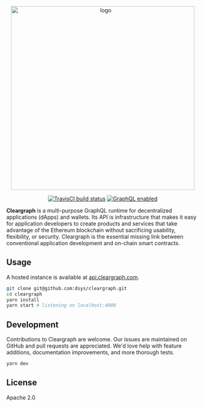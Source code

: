 <p align="center"><img src="https://raw.githubusercontent.com/dsys/cleargraph/master/resources/logo.png" alt="logo" width="480" /></p>

<p align="center"><a href="https://travis-ci.org/dsys/cleargraph"><img src="https://travis-ci.org/dsys/cleargraph.svg?branch=master" alt="TravisCI build status" /></a> <a href="http://kubernetes.io"><img src="https://img.shields.io/badge/graphql-enabled-brightgreen.svg?style=flat" alt="GraphQL enabled" /></a>

**Cleargraph** is a multi-purpose GraphQL runtime for decentralized applications (dApps) and wallets. Its API is infrastructure that makes it easy for application developers to create products and services that take advantage of the Ethereum blockchain without sacrificing usability, flexibility, or security. Cleargraph is the essential missing link between conventional application development and on-chain smart contracts.

## Usage

A hosted instance is available at [api.cleargraph.com](https://api.cleargraph.com).

```sh
git clone git@github.com:dsys/cleargraph.git
cd cleargraph
yarn install
yarn start # listening on localhost:4000
```

## Development

Contributions to Cleargraph are welcome. Our issues are maintained on GitHub and pull requests are appreciated. We'd love help with feature additions, documentation improvements, and more thorough tests.

```sh
yarn dev
```

## License

Apache 2.0
